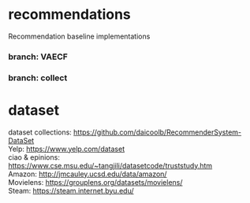 # recommendations
Recommendation baseline implementations

### branch: VAECF    

### branch: collect


# dataset    
dataset collections: https://github.com/daicoolb/RecommenderSystem-DataSet    
Yelp: https://www.yelp.com/dataset  
ciao & epinions: https://www.cse.msu.edu/~tangjili/datasetcode/truststudy.htm    
Amazon: http://jmcauley.ucsd.edu/data/amazon/   
Movielens: https://grouplens.org/datasets/movielens/    
Steam: https://steam.internet.byu.edu/    

